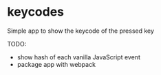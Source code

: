 # keycodes
Simple app to show the keycode of the pressed key

TODO:

* show hash of each vanilla JavaScript event
* package app with webpack

